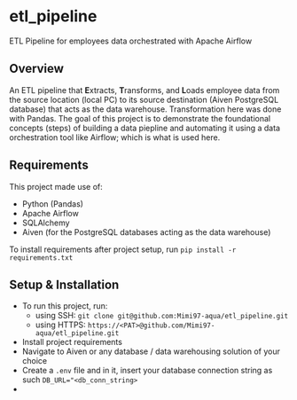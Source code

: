 # etl_pipeline
ETL Pipeline for employees data orchestrated with Apache Airflow

## Overview
An ETL pipeline that **E**xtracts, **T**ransforms, and **L**oads employee data from the source location (local PC) to
its source destination (Aiven PostgreSQL database) that acts as the data warehouse. Transformation here was done with
Pandas. The goal of this project is to demonstrate the foundational concepts (steps) of building a data piepline and
automating it using a data orchestration tool like Airflow; which is what is used here.

## Requirements
This project made use of:
- Python (Pandas)
- Apache Airflow
- SQLAlchemy
- Aiven (for the PostgreSQL databases acting as the data warehouse)

To install requirements after project setup, run `pip install -r requirements.txt`

## Setup & Installation
- To run this project, run:
  - using SSH: `git clone git@github.com:Mimi97-aqua/etl_pipeline.git`
  - using HTTPS: `https://<PAT>@github.com/Mimi97-aqua/etl_pipeline.git`
- Install project requirements
- Navigate to Aiven or any database / data warehousing solution of your choice
- Create a `.env` file and in it, insert your database connection string as such `DB_URL="<db_conn_string>`
- 
